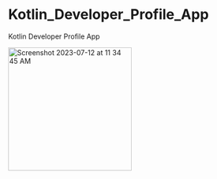# Kotlin_Developer_Profile_App
Kotlin Developer Profile App





<img width="250" alt="Screenshot 2023-07-12 at 11 34 45 AM" src="https://github.com/Zehr0/Kotlin_Developer_Profile_App/assets/38166362/5057e5da-ac42-4031-a8de-c8dfac66c77f">
